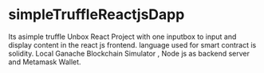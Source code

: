 # simpleTruffleReactjsDapp
Its asimple truffle Unbox React Project with one inputbox to input and display content in the react js frontend.
language used for smart contract is solidity.
Local Ganache Blockchain Simulator , Node js as backend server and Metamask Wallet.
